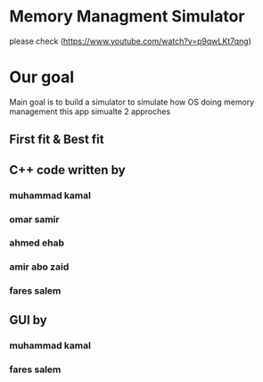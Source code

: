 # Memory Managment Simulator
please check
(https://www.youtube.com/watch?v=p9qwLKt7qng)

# Our goal 
Main goal is to build a simulator to simulate how OS doing memory management 
this app simualte 2 approches 
## First fit & Best fit 
## C++ code written by 
### muhammad kamal
### omar samir
### ahmed ehab
### amir abo zaid
### fares salem
## GUI by 
### muhammad kamal
### fares salem

